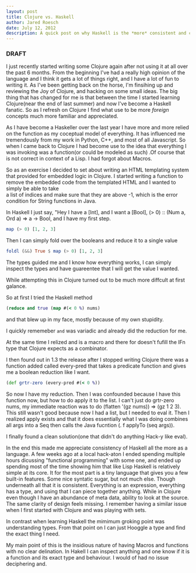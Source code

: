 ```yaml
---
layout: post 
title: Clojure vs. Haskell
author: Jared Roesch
date: July 12, 2012
description: A quick post on why Haskell is the *more* consistent and clear than Clojure.
---
```

### DRAFT
I just recently started writing some Clojure again after not using it at all over the past 6 months. From
the beginning I've had a really high opinion of the language and I think it gets a lot of things right, and I have
a lot of fun to writing it. As I've been getting back on the horse, I'm finsihing up and reviewing 
the Joy of Clojure, and hacking on some small ideas. The big thing that has changed for me is that between the 
time I started learning Clojure(near the end of last summer) and now I've become a Haskell fanatic. 
So as I refresh on Clojure I find what use to be more *foreign* concepts much more familiar and appreciated.

As I have become a Haskeller over the last year I have more and more relied on the function as my coceptual
model of everything. It has influenced me tremendously from my work in Python, C++, and most of all Javascript.
So when I came back to Clojure I had become use to the idea that everything I was invoking was a function(or could be modeled as such) .Of course that is not correct in context of a Lisp. I had forgot about Macros. 

So as an exercise I decided to set about writing an HTML templating system that provided for embedded logic in Clojure.
I started writing a function to remove the embedded code from the templated HTML and I wanted to simply be able to take   
a list of indices and make sure that they are above -1, which is the error condition for String functions in Java.

In Haskell I just say, "Hey I have a [Int], and I want a [Bool], (> 0) :: (Num a, Ord a) => a -> Bool, and I have my 
first step.

```haskell
map (> 0) [1, 2, 3]
```

Then I can simply fold over the booleans and reduce it to a single value

```haskell
foldl (&&) True $ map (> 0) [1, 2, 3]
```

The types guided me and I know how everything works, I can simply inspect the types and have guareentee that I will 
get the value I wanted.

While attempting this in Clojure turned out to be much more diffcult at first galance.

So at first I tried the Haskell method 

```clojure
(reduce and true (map #(< 0 %) nums)
```

and that blew up in my face, mostly because of my own stupidity. 

I quickly rememeber `and` was variadic and already did the reduction for me. 

At the same time I relized and is a macro and there for doesn't fufill the IFn type that Clojure expects 
as a combinator.

I then found out in 1.3 the release after I stopped writing Clojure there was a function added 
called every-pred that takes a predicate function and gives me a boolean reduction like I want.

```clojure
(def grtr-zero (every-pred #(< 0 %))
```

So now I have my reduction. Then I was confounded because I have this function now, but how to do apply it to the list.
I can't just do grtr-zero nums, my immediate reaction was to do (flatten '(gz nums)) => (gz 1 2 3). This still wasn't good because now I had a list, but I needed to eval it. Then I realized apply exists and that it does essentially what
I was doing combines all args into a Seq then calls the Java fucntion (. f applyTo (seq args)).

I finally found a clean solution(one that didn't do anything Hack-y like eval).

In the end this made me appreciate consistency of Haskell all the more as a language. A few weeks ago at a local hack-aton I ended spending multiple hours dicussing "functional programming" with some one, and ended up spending most of the time showing him that like Lisp Haskell is relatively simple at its core. It for the most part is a tiny language that gives you a few built-in features. Some nice syntatic sugar, but not much else. Though underneath all that it is consistent. Everything is an expression, everything has a type, and using that I can piece together anything. While in 
Clojure even though I have an abundance of meta data, ability to look at the source. The same clarity of design feels missing. I remember having a similar issue when I first started with Clojure and was playing with sets.

In contrast when learning Haskell the mimimum groking point was understanding types. From that point on I can just Hooggle a type and find the exact thing I need. 

My main point of this is the insidious nature of having Macros and functions with no clear delination. In Hakell I can
inspect anything and one know if it is a function and its exact type and behaviour. I would of had no issue deciphering and. 

